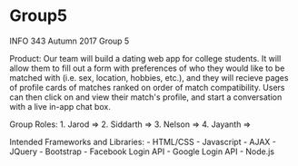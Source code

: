 # Group5
INFO 343 Autumn 2017 Group 5

Product:
    Our team will build a dating web app for college students. It will allow them to fill out a form with preferences of who       they would like to be matched with (i.e. sex, location, hobbies, etc.), and they will recieve pages of profile cards of       matches ranked on order of match compatibility. Users can then click on and view their match's profile, and start a           conversation with a live in-app chat box.

Group Roles:
    1. Jarod    =>
    2. Siddarth =>
    3. Nelson   =>
    4. Jayanth  =>
    
Intended Frameworks and Libraries:
    - HTML/CSS
    - Javascript
    - AJAX
    - JQuery
    - Bootstrap
    - Facebook Login API
    - Google Login API
    - Node.js
